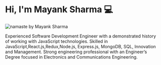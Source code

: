 # Hi, I'm Mayank Sharma 💻

<img src="https://cdn.cp.adobe.io/content/2/dcx/4fb2d7bd-e5db-404d-b58f-0dcd543270d2/rendition/preview.jpg/version/1/format/jpg/dimension/width/size/1200" alt="namaste by Mayank Sharma">

Experienced Software Development Engineer with a demonstrated history of working with JavaScript technologies. Skilled in JavaScript,React.js,Redux,Node.js, Express.js, MongoDB, SQL, Innovation and Management. Strong engineering professional with an Engineer’s Degree focused in Electronics and Communications Engineering. 
